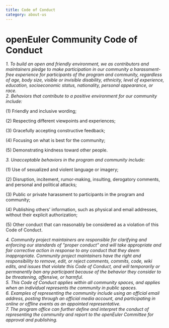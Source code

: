 ```yaml
---
title: Code of Conduct
category: about-us
---
```



<div class='conduct-en'>

# openEuler Community Code of Conduct

##### 1. To build an open and friendly environment, we as contributors and maintainers pledge to make participation in our community a harassment-free experience for participants of the program and community, regardless of age, body size, visible or invisible disability, ethnicity, level of experience, education, socioeconomic status, nationality, personal appearance, or race.

##### 2. Behaviors that contribute to a positive environment for our community include:

(1) Friendly and inclusive wording;

(2) Respecting different viewpoints and experiences;

(3) Gracefully accepting constructive feedback;

(4) Focusing on what is best for the community;

(5) Demonstrating kindness toward other people.

##### 3. Unacceptable behaviors in the program and community include:

(1) Use of sexualized and violent language or imagery;

(2) Disruption, incitement, rumor-making, insulting, derogatory comments, and personal and political attacks;

(3) Public or private harassment to participants in the program and community;

(4) Publishing others' information, such as physical and email addresses, without their explicit authorization;

(5) Other conduct that can reasonably be considered as a violation of this Code of Conduct.

##### 4. Community project maintainers are responsible for clarifying and enforcing our standards of "proper conduct" and will take appropriate and fair corrective action in response to any conduct that they deem inappropriate. Community project maintainers have the right and responsibility to remove, edit, or reject comments, commits, code, wiki edits, and issues that violate this Code of Conduct, and will temporarily or permanently ban any participant because of the behavior they consider to be threatening, offensive, or harmful.

##### 5. This Code of Conduct applies within all community spaces, and applies when an individual represents the community in public spaces.

##### 6. Examples of representing the community include using an official email address, posting through an official media account, and participating in online or offline events as an appointed representative.

##### 7. The program office can further define and interpret the conduct of representing the community and report to the openEuler Committee for approval and publishing.
</div>

<style>
.conduct-en h5{
    margin-top: var(--o-spacing-h8);
    margin-bottom: var(--o-spacing-h8);
    font-size: var(--o-font-size-text);
    font-weight: 400;
    color: var(--o-color-text4);
    line-height: var(--o-line-height-text);
}
</style>